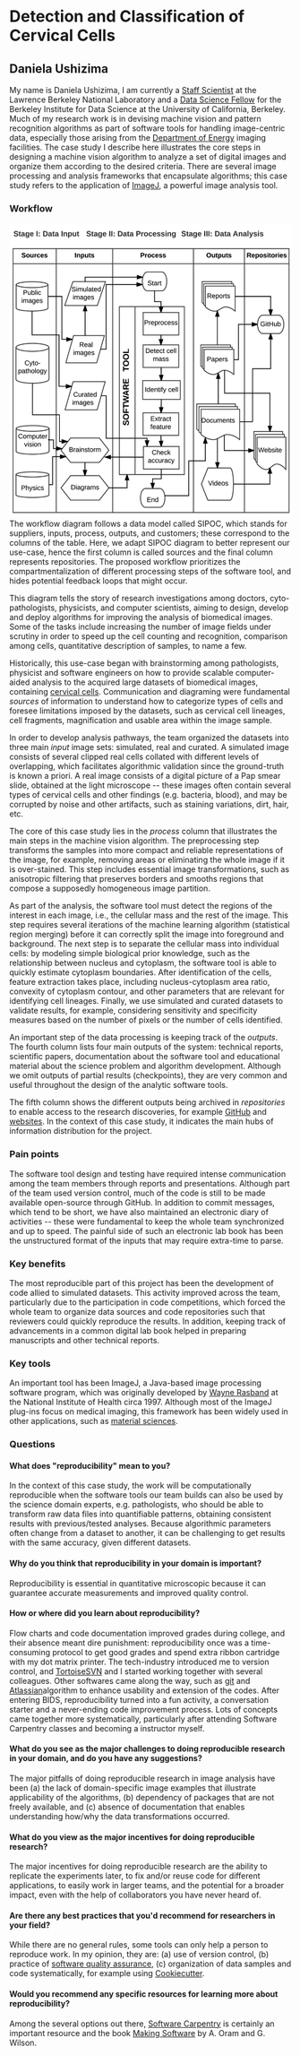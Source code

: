 Detection and Classification of Cervical Cells
==============================================

Daniela Ushizima
----------------

My name is Daniela Ushizima, I am currently a [Staff Scientist](http://vis.lbl.gov/~daniela) at the Lawrence Berkeley National Laboratory and a [Data Science Fellow](https://bids.berkeley.edu/people/daniela-ushizima) for the Berkeley Institute for Data Science at the University of California, Berkeley. Much of my research work is in devising machine vision and pattern recognition algorithms as part of software tools for handling image-centric data, especially those arising from the [Department of Energy](https://energy.gov/) imaging facilities. The case study I describe here illustrates the core steps in designing a machine vision algorithm to analyze a set of digital images and organize them according to the desired criteria. There are several image processing and analysis frameworks that encapsulate algorithms; this case study refers to the application of [ImageJ](https://imagej.nih.gov/ij/), a powerful image analysis tool.

### Workflow

![Diagram](dushizima.png) The workflow diagram follows a data model called SIPOC, which stands for suppliers, inputs, process, outputs, and customers; these correspond to the columns of the table. Here, we adapt SIPOC diagram to better represent our use-case, hence the first column is called sources and the final column represents repositories. The proposed workflow prioritizes the compartmentalization of different processing steps of the software tool, and hides potential feedback loops that might occur.

This diagram tells the story of research investigations among doctors, cyto-pathologists, physicists, and computer scientists, aiming to design, develop and deploy algorithms for improving the analysis of biomedical images. Some of the tasks include increasing the number of image fields under scrutiny in order to speed up the cell counting and recognition, comparison among cells, quantitative description of samples, to name a few.

Historically, this use-case began with brainstorming among pathologists, physicist and software engineers on how to provide scalable computer-aided analysis to the acquired large datasets of biomedical images, containing [cervical cells](http://www.cancer.gov/types/cervical/understanding-cervical-changes/understanding-cervical-changes.pdf). Communication and diagraming were fundamental *sources* of information to understand how to categorize types of cells and foresee limitations imposed by the datasets, such as cervical cell lineages, cell fragments, magnification and usable area within the image sample.

In order to develop analysis pathways, the team organized the datasets into three main *input* image sets: simulated, real and curated. A simulated image consists of several clipped real cells collated with different levels of overlapping, which facilitates algorithmic validation since the ground-truth is known a priori. A real image consists of a digital picture of a Pap smear slide, obtained at the light microscope -- these images often contain several types of cervical cells and other findings (e.g. bacteria, blood), and may be corrupted by noise and other artifacts, such as staining variations, dirt, hair, etc.

The core of this case study lies in the *process* column that illustrates the main steps in the machine vision algorithm. The preprocessing step transforms the samples into more compact and reliable representations of the image, for example, removing areas or eliminating the whole image if it is over-stained. This step includes essential image transformations, such as anisotropic filtering that preserves borders and smooths regions that compose a supposedly homogeneous image partition.

As part of the analysis, the software tool must detect the regions of the interest in each image, i.e., the cellular mass and the rest of the image. This step requires several iterations of the machine learning algorithm (statistical region merging) before it can correctly split the image into foreground and background. The next step is to separate the cellular mass into individual cells: by modeling simple biological prior knowledge, such as the relationship between nucleus and cytoplasm, the software tool is able to quickly estimate cytoplasm boundaries. After identification of the cells, feature extraction takes place, including nucleus-cytoplasm area ratio, convexity of cytoplasm contour, and other parameters that are relevant for identifying cell lineages. Finally, we use simulated and curated datasets to validate results, for example, considering sensitivity and specificity measures based on the number of pixels or the number of cells identified.

An important step of the data processing is keeping track of the *outputs*. The fourth column lists four main outputs of the system: technical reports, scientific papers, documentation about the software tool and educational material about the science problem and algorithm development. Although we omit outputs of partial results (checkpoints), they are very common and useful throughout the design of the analytic software tools.

The fifth column shows the different outputs being archived in *repositories* to enable access to the research discoveries, for example [GitHub](https://github.com/dani-lbnl/CRIC) and [websites](https://bids.berkeley.edu/research/cervical). In the context of this case study, it indicates the main hubs of information distribution for the project.

### Pain points

The software tool design and testing have required intense communication among the team members through reports and presentations. Although part of the team used version control, much of the code is still to be made available open-source through GitHub. In addition to commit messages, which tend to be short, we have also maintained an electronic diary of activities -- these were fundamental to keep the whole team synchronized and up to speed. The painful side of such an electronic lab book has been the unstructured format of the inputs that may require extra-time to parse.

### Key benefits

The most reproducible part of this project has been the development of code allied to simulated datasets. This activity improved across the team, particularly due to the participation in code competitions, which forced the whole team to organize data sources and code repositories such that reviewers could quickly reproduce the results. In addition, keeping track of advancements in a common digital lab book helped in preparing manuscripts and other technical reports.

### Key tools

An important tool has been ImageJ, a Java-based image processing software program, which was originally developed by [Wayne Rasband](http://imagej.net/Wayne_Rasband) at the National Institute of Health circa 1997. Although most of the ImageJ plug-ins focus on medical imaging, this framework has been widely used in other applications, such as [material sciences](https://github.com/CameraIA/F3D).

### Questions

#### What does "reproducibility" mean to you?

In the context of this case study, the work will be computationally reproducible when the software tools our team builds can also be used by the science domain experts, e.g. pathologists, who should be able to transform raw data files into quantifiable patterns, obtaining consistent results with previous/tested analyses. Because algorithmic parameters often change from a dataset to another, it can be challenging to get results with the same accuracy, given different datasets.

#### Why do you think that reproducibility in your domain is important?

Reproducibility is essential in quantitative microscopic because it can guarantee accurate measurements and improved quality control.

#### How or where did you learn about reproducibility?

Flow charts and code documentation improved grades during college, and their absence meant dire punishment: reproducibility once was a time-consuming protocol to get good grades and spend extra ribbon cartridge with my dot matrix printer. The tech-industry introduced me to version control, and [TortoiseSVN](https://tortoisesvn.net/docs/nightly/TortoiseSVN_en/tsvn-preface-development.html) and I started working together with several colleagues. Other softwares came along the way, such as [git](https://git-scm.com/) and [Atlassian](https://www.atlassian.com/software)algorithm to enhance usability and extension of the codes. After entering BIDS, reproducibility turned into a fun activity, a conversation starter and a never-ending code improvement process. Lots of concepts came together more systematically, particularly after attending Software Carpentry classes and becoming a instructor myself.

#### What do you see as the major challenges to doing reproducible research in your domain, and do you have any suggestions?

The major pitfalls of doing reproducible research in image analysis have been (a) the lack of domain-specific image examples that illustrate applicability of the algorithms, (b) dependency of packages that are not freely available, and (c) absence of documentation that enables understanding how/why the data transformations occurred.

#### What do you view as the major incentives for doing reproducible research?

The major incentives for doing reproducible research are the ability to replicate the experiments later, to fix and/or reuse code for different applications, to easily work in larger teams, and the potential for a broader impact, even with the help of collaborators you have never heard of.

#### Are there any best practices that you'd recommend for researchers in your field?

While there are no general rules, some tools can only help a person to reproduce work. In my opinion, they are: (a) use of version control, (b) practice of [software quality assurance](https://en.wikipedia.org/wiki/Software_quality_assurance), (c) organization of data samples and code systematically, for example using [Cookiecutter](https://cookiecutter.readthedocs.io/).

#### Would you recommend any specific resources for learning more about reproducibility?

Among the several options out there, [Software Carpentry](software-carpentry.org) is certainly an important resource and the book [Making Software](http://deca.cuc.edu.cn/Community/cfs-filesystemfile.ashx/__key/CommunityServer.Components.PostAttachments/00.00.00.22.46/Oreilly.Making.Software.Oct.2010.pdf) by A. Oram and G. Wilson.
